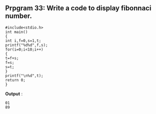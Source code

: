 ## Prpgram 33: Write a code to display fibonnaci number.
```
#include<stdio.h>
int main()
{
int i,f=0,s=1,t;
printf("%d%d",f,s);
for(i=0;i<10;i++)
{
t=f+s;
f=s;
s=t;
}
printf("\n%d",t);
return 0;
}
```
**Output** :
```
01
89
```
